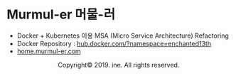 # Murmul-er 머물-러
- Docker + Kubernetes 이용 MSA (Micro Service Architecture) Refactoring
- Docker Repository : <a href="http://hub.docker.com/?namespace=enchanted13th">hub.docker.com/?namespace=enchanted13th</a>
- <a href="http://home.murmul-er.com/">home.murmul-er.com</a>



<p align="center">Copyright&copy; 2019. ine. All rights reserved.</p>
